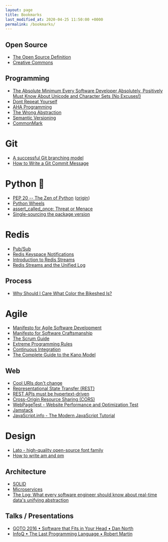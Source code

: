 ```yaml
---
layout: page
title: Bookmarks
last_modified_at: 2020-04-25 11:50:00 +0000
permalink: /bookmarks/
---
```


Open Source
-----------

* [The Open Source Definition](https://opensource.org/definition)
* [Creative Commons](https://creativecommons.org/)

Programming
-----------

* [The Absolute Minimum Every Software Developer Absolutely, Positively Must Know About Unicode and Character Sets (No Excuses!)](https://www.joelonsoftware.com/articles/Unicode.html)
* [Dont Repeat Yourself](http://c2.com/cgi/wiki?DontRepeatYourself)
* [AHA Programming](https://kentcdodds.com/blog/aha-programming)
* [The Wrong Abstraction](https://www.sandimetz.com/blog/2016/1/20/the-wrong-abstraction)
* [Semantic Versioning](https://semver.org/)
* [CommonMark](https://commonmark.org/)

Git
===

* [A successful Git branching model](https://nvie.com/posts/a-successful-git-branching-model/)
* [How to Write a Git Commit Message](https://chris.beams.io/posts/git-commit/)

Python 🐍
========

* [PEP 20 -- The Zen of Python](https://www.python.org/dev/peps/pep-0020/) ([origin](https://mail.python.org/pipermail/python-list/1999-June/001951.html))
* [Python Wheels](https://pythonwheels.com/)
* [assert_called_once: Threat or Menace](https://engineeringblog.yelp.com/2015/02/assert_called_once-threat-or-menace.html)
* [Single-sourcing the package version](https://packaging.python.org/guides/single-sourcing-package-version/#single-sourcing-the-version)

Redis
=====
* [Pub/Sub](https://redis.io/topics/pubsub)
* [Redis Keyspace Notifications](https://redis.io/topics/notifications)
* [Introduction to Redis Streams](https://redis.io/topics/streams-intro)
* [Redis Streams and the Unified Log](https://brandur.org/redis-streams)

Process
-------

* [Why Should I Care What Color the Bikeshed Is?](http://bikeshed.org/)

Agile
=====

* [Manifesto for Agile Software Development](https://agilemanifesto.org/)
* [Manifesto for Software Craftsmanship](http://manifesto.softwarecraftsmanship.org/)
* [The Scrum Guide](https://scrumguides.org/scrum-guide.html)
* [Extreme Programming Rules](http://www.extremeprogramming.org/rules.html)
* [Continuous Integration](https://martinfowler.com/articles/continuousIntegration.html)
* [The Complete Guide to the Kano Model](https://foldingburritos.com/kano-model/)

Web
---

* [Cool URIs don't change](https://www.w3.org/Provider/Style/URI.html)
* [Representational State Transfer (REST)](https://www.ics.uci.edu/~fielding/pubs/dissertation/rest_arch_style.htm)
* [REST APIs must be hypertext-driven](https://roy.gbiv.com/untangled/2008/rest-apis-must-be-hypertext-driven)
* [Cross-Origin Resource Sharing (CORS)](https://developer.mozilla.org/en-US/docs/Web/HTTP/CORS)
* [WebPageTest - Website Performance and Optimization Test](https://www.webpagetest.org)
* [Jamstack](https://jamstack.org/)
* [JavaScript.info - The Modern JavaScript Tutorial](https://javascript.info/)

Design
======

* [Lato - high-quality open-source font family](https://www.latofonts.com/lato-free-fonts/)
* [How to write am and pm](http://overthinkingdesign.com/2015/02/how-to-write-am-and-pm/)

Architecture
------------

* [SOLID](https://en.wikipedia.org/wiki/SOLID_%28object-oriented_design%29)
* [Microservices](https://martinfowler.com/articles/microservices.html)
* [The Log: What every software engineer should know about real-time data's unifying abstraction](https://engineering.linkedin.com/distributed-systems/log-what-every-software-engineer-should-know-about-real-time-datas-unifying)

Talks / Presentations
-------------------

* [GOTO 2016 • Software that Fits in Your Head • Dan North](https://www.youtube.com/watch?v=4Y0tOi7QWqM)
* [InfoQ • The Last Programming Language • Robert Martin](https://www.infoq.com/presentations/history-future-programming-languages/)
